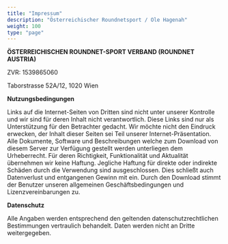 ```yaml
---
title: "Impressum"
description: "Österreichischer Roundnetsport / Ole Hagenah"
weight: 100
type: "page"
---
```



**ÖSTERREICHISCHEN ROUNDNET-SPORT VERBAND (ROUNDNET AUSTRIA)**

ZVR: 1539865060

Taborstrasse 52A/12, 1020 Wien


**Nutzungsbedingungen**

Links auf die Internet-Seiten von Dritten sind nicht unter unserer Kontrolle und wir sind für deren Inhalt nicht verantwortlich. Diese Links sind nur als Unterstützung für den Betrachter gedacht. Wir möchte nicht den Eindruck erwecken, der Inhalt dieser Seiten sei Teil unserer Internet-Präsentation. Alle Dokumente, Software und Beschreibungen welche zum Download von diesem Server zur Verfügung gestellt werden unterliegen dem Urheberrecht. Für deren Richtigkeit, Funktionalität und Aktualität übernehmen wir keine Haftung. Jegliche Haftung für direkte oder indirekte Schäden durch die Verwendung sind ausgeschlossen. Dies schließt auch Datenverlust und entgangenen Gewinn mit ein. Durch den Download stimmt der Benutzer unseren allgemeinen Geschäftsbedingungen und Lizenzvereinbarungen zu.

**Datenschutz**

Alle Angaben werden entsprechend den geltenden datenschutzrechtlichen Bestimmungen vertraulich behandelt.
Daten werden nicht an Dritte weitergegeben.
